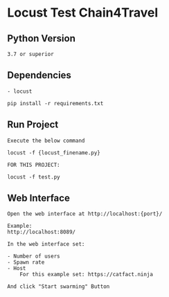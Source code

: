 # Locust Test Chain4Travel

## Python Version
```
3.7 or superior
```

## Dependencies
```
- locust

pip install -r requirements.txt
```

## Run Project
```
Execute the below command

locust -f {locust_finename.py}

FOR THIS PROJECT:

locust -f test.py
```

## Web Interface

```
Open the web interface at http://localhost:{port}/

Example: 
http://localhost:8089/

In the web interface set:

- Number of users
- Spawn rate
- Host
    For this example set: https://catfact.ninja

And click "Start swarming" Button
```

